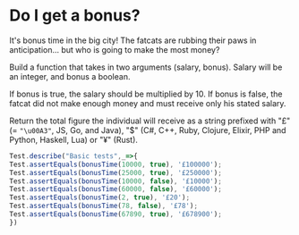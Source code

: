 # Do I get a bonus?

It's bonus time in the big city! The fatcats are rubbing their paws in anticipation... but who is going to make the most money?

Build a function that takes in two arguments (salary, bonus). Salary will be an integer, and bonus a boolean.

If bonus is true, the salary should be multiplied by 10. If bonus is false, the fatcat did not make enough money and must receive only his stated salary.

Return the total figure the individual will receive as a string prefixed with "£" (= `"\u00A3"`, JS, Go, and Java), "$" (C#, C++, Ruby, Clojure, Elixir, PHP and Python, Haskell, Lua) or "¥" (Rust).

```javascript
Test.describe("Basic tests",_=>{
Test.assertEquals(bonusTime(10000, true), '£100000');
Test.assertEquals(bonusTime(25000, true), '£250000');
Test.assertEquals(bonusTime(10000, false), '£10000');
Test.assertEquals(bonusTime(60000, false), '£60000');
Test.assertEquals(bonusTime(2, true), '£20');
Test.assertEquals(bonusTime(78, false), '£78');
Test.assertEquals(bonusTime(67890, true), '£678900');
})
```

